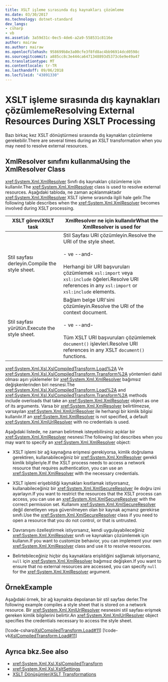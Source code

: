 ```yaml
---
title: XSLT işleme sırasında dış kaynakları çözümleme
ms.date: 03/30/2017
ms.technology: dotnet-standard
dev_langs:
- csharp
- vb
ms.assetid: 3a59d31c-0ec5-4de6-a2a9-558531c8116e
author: mairaw
ms.author: mairaw
ms.openlocfilehash: 958699b8e3a00cfe3f8fd8ac4bb96914dcd0598c
ms.sourcegitcommit: a885cc8c3e444ca6471348893d5373c6e9e49a47
ms.translationtype: MT
ms.contentlocale: tr-TR
ms.lasthandoff: 09/06/2018
ms.locfileid: "43891330"
---
```

# <a name="resolving-external-resources-during-xslt-processing"></a><span data-ttu-id="f0283-102">XSLT işleme sırasında dış kaynakları çözümleme</span><span class="sxs-lookup"><span data-stu-id="f0283-102">Resolving External Resources During XSLT Processing</span></span>
<span data-ttu-id="f0283-103">Bazı birkaç kez XSLT dönüştürmesi sırasında dış kaynakları çözümleme gerekebilir.</span><span class="sxs-lookup"><span data-stu-id="f0283-103">There are several times during an XSLT transformation when you may need to resolve external resources.</span></span>  
  
## <a name="using-the-xmlresolver-class"></a><span data-ttu-id="f0283-104">XmlResolver sınıfını kullanma</span><span class="sxs-lookup"><span data-stu-id="f0283-104">Using the XmlResolver Class</span></span>  
 <span data-ttu-id="f0283-105"><xref:System.Xml.XmlResolver> Sınıfı dış kaynakları çözümleme için kullanılır.</span><span class="sxs-lookup"><span data-stu-id="f0283-105">The <xref:System.Xml.XmlResolver> class is used to resolve external resources.</span></span> <span data-ttu-id="f0283-106">Aşağıdaki tabloda, ne zaman açıklanmaktadır <xref:System.Xml.XmlResolver> XSLT işleme sırasında ilgili hale gelir.</span><span class="sxs-lookup"><span data-stu-id="f0283-106">The following table describes when the <xref:System.Xml.XmlResolver> becomes involved during XSLT processing.</span></span>  
  
|<span data-ttu-id="f0283-107">XSLT görevi</span><span class="sxs-lookup"><span data-stu-id="f0283-107">XSLT task</span></span>|<span data-ttu-id="f0283-108">XmlResolver ne için kullanılır</span><span class="sxs-lookup"><span data-stu-id="f0283-108">What the XmlResolver is used for</span></span>|  
|---------------|--------------------------------------|  
|<span data-ttu-id="f0283-109">Stil sayfası derleyin.</span><span class="sxs-lookup"><span data-stu-id="f0283-109">Compile the style sheet.</span></span>|<span data-ttu-id="f0283-110">Stil Sayfası URI çözümleyin.</span><span class="sxs-lookup"><span data-stu-id="f0283-110">Resolve the URI of the style sheet.</span></span><br /><br /> <span data-ttu-id="f0283-111">- ve -</span><span class="sxs-lookup"><span data-stu-id="f0283-111">-and-</span></span><br /><br /> <span data-ttu-id="f0283-112">Herhangi bir URI başvuruları çözümlemek `xsl:import` veya `xsl:include` öğeleri.</span><span class="sxs-lookup"><span data-stu-id="f0283-112">Resolve URI references in any `xsl:import` or `xsl:include` elements.</span></span>|  
|<span data-ttu-id="f0283-113">Stil sayfası yürütün.</span><span class="sxs-lookup"><span data-stu-id="f0283-113">Execute the style sheet.</span></span>|<span data-ttu-id="f0283-114">Bağlam belge URI'sini çözümleyin.</span><span class="sxs-lookup"><span data-stu-id="f0283-114">Resolve the URI of the context document.</span></span><br /><br /> <span data-ttu-id="f0283-115">- ve -</span><span class="sxs-lookup"><span data-stu-id="f0283-115">-and-</span></span><br /><br /> <span data-ttu-id="f0283-116">Tüm XSLT URI başvuruları çözümlemek `document()` işlevleri.</span><span class="sxs-lookup"><span data-stu-id="f0283-116">Resolve URI references in any XSLT `document()` functions.</span></span>|  
  
 <span data-ttu-id="f0283-117"><xref:System.Xml.Xsl.XslCompiledTransform.Load%2A> Ve <xref:System.Xml.Xsl.XslCompiledTransform.Transform%2A> yöntemleri dahil olması aşırı yüklemeler bir <xref:System.Xml.XmlResolver> bağımsız değişkenlerinden biri nesnesi.</span><span class="sxs-lookup"><span data-stu-id="f0283-117">The <xref:System.Xml.Xsl.XslCompiledTransform.Load%2A> and <xref:System.Xml.Xsl.XslCompiledTransform.Transform%2A> methods include overloads that take an <xref:System.Xml.XmlResolver> object as one of its arguments.</span></span> <span data-ttu-id="f0283-118">Varsa bir <xref:System.Xml.XmlResolver> belirtilmezse, varsayılan <xref:System.Xml.XmlUrlResolver> ile herhangi bir kimlik bilgisi kullanılır.</span><span class="sxs-lookup"><span data-stu-id="f0283-118">If an <xref:System.Xml.XmlResolver> is not specified, a default <xref:System.Xml.XmlUrlResolver> with no credentials is used.</span></span>  
  
 <span data-ttu-id="f0283-119">Aşağıdaki listede, ne zaman belirtmek isteyebilirsiniz açıklar bir <xref:System.Xml.XmlResolver> nesnesi:</span><span class="sxs-lookup"><span data-stu-id="f0283-119">The following list describes when you may want to specify an <xref:System.Xml.XmlResolver> object:</span></span>  
  
-   <span data-ttu-id="f0283-120">XSLT işlemi bir ağ kaynağına erişmesi gerekiyorsa, kimlik doğrulama gerektiren, kullanabileceğiniz bir <xref:System.Xml.XmlResolver> gerekli kimlik bilgileriyle.</span><span class="sxs-lookup"><span data-stu-id="f0283-120">If the XSLT process needs to access a network resource that requires authentication, you can use an <xref:System.Xml.XmlResolver> with the necessary credentials.</span></span>  
  
-   <span data-ttu-id="f0283-121">XSLT işlemi erişebildiği kaynakları kısıtlamak istiyorsanız, kullanabileceğiniz bir <xref:System.Xml.XmlSecureResolver> ile doğru izni ayarlayın.</span><span class="sxs-lookup"><span data-stu-id="f0283-121">If you want to restrict the resources that the XSLT process can access, you can use an <xref:System.Xml.XmlSecureResolver> with the correct permission set.</span></span> <span data-ttu-id="f0283-122">Kullanım <xref:System.Xml.XmlSecureResolver> değil denetleyen veya güvenilmeyen olan bir kaynak açmanız gerekirse sınıfı.</span><span class="sxs-lookup"><span data-stu-id="f0283-122">Use the <xref:System.Xml.XmlSecureResolver> class if you need to open a resource that you do not control, or that is untrusted.</span></span>  
  
-   <span data-ttu-id="f0283-123">Davranışını özelleştirmek istiyorsanız, kendi uygulayabileceğiniz <xref:System.Xml.XmlResolver> sınıfı ve kaynakları çözümlemek için kullanın.</span><span class="sxs-lookup"><span data-stu-id="f0283-123">If you want to customize behavior, you can implement your own <xref:System.Xml.XmlResolver> class and use it to resolve resources.</span></span>  
  
-   <span data-ttu-id="f0283-124">Belirtebileceğiniz hiçbir dış kaynaklara erişildiğini sağlamak istiyorsanız, `null` için <xref:System.Xml.XmlResolver> bağımsız değişken.</span><span class="sxs-lookup"><span data-stu-id="f0283-124">If you want to ensure that no external resources are accessed, you can specify `null` for the <xref:System.Xml.XmlResolver> argument.</span></span>  
  
## <a name="example"></a><span data-ttu-id="f0283-125">Örnek</span><span class="sxs-lookup"><span data-stu-id="f0283-125">Example</span></span>  
 <span data-ttu-id="f0283-126">Aşağıdaki örnek, bir ağ kaynakta depolanan bir stil sayfası derler.</span><span class="sxs-lookup"><span data-stu-id="f0283-126">The following example compiles a style sheet that is stored on a network resource.</span></span> <span data-ttu-id="f0283-127">Bir <xref:System.Xml.XmlUrlResolver> nesnesini stil sayfası erişmek gereken kimlik bilgilerini belirtir.</span><span class="sxs-lookup"><span data-stu-id="f0283-127">An <xref:System.Xml.XmlUrlResolver> object specifies the credentials necessary to access the style sheet.</span></span>  
  
 [!code-csharp[XslCompiledTransform.Load#11](../../../../samples/snippets/csharp/VS_Snippets_Data/XslCompiledTransform.Load/CS/Xslt_Load_v2.cs#11)]
 [!code-vb[XslCompiledTransform.Load#11](../../../../samples/snippets/visualbasic/VS_Snippets_Data/XslCompiledTransform.Load/VB/Xslt_Load_v2.vb#11)]  
  
## <a name="see-also"></a><span data-ttu-id="f0283-128">Ayrıca bkz.</span><span class="sxs-lookup"><span data-stu-id="f0283-128">See also</span></span>

- <xref:System.Xml.Xsl.XslCompiledTransform>  
- <xref:System.Xml.Xsl.XsltSettings>  
- [<span data-ttu-id="f0283-129">XSLT Dönüşümleri</span><span class="sxs-lookup"><span data-stu-id="f0283-129">XSLT Transformations</span></span>](../../../../docs/standard/data/xml/xslt-transformations.md)
